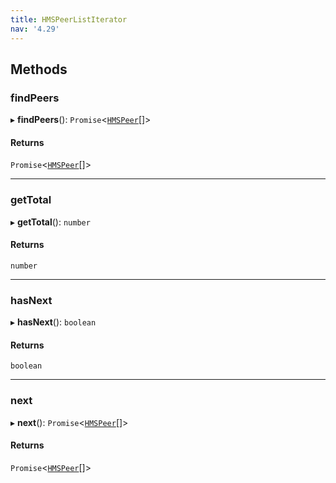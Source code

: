 ```yaml
---
title: HMSPeerListIterator
nav: '4.29'
---
```


## Methods

### findPeers

▸ **findPeers**(): `Promise`<[`HMSPeer`](/api-reference/javascript/v2/interfaces/HMSPeer)[]\>

#### Returns

`Promise`<[`HMSPeer`](/api-reference/javascript/v2/interfaces/HMSPeer)[]\>

---

### getTotal

▸ **getTotal**(): `number`

#### Returns

`number`

---

### hasNext

▸ **hasNext**(): `boolean`

#### Returns

`boolean`

---

### next

▸ **next**(): `Promise`<[`HMSPeer`](/api-reference/javascript/v2/interfaces/HMSPeer)[]\>

#### Returns

`Promise`<[`HMSPeer`](/api-reference/javascript/v2/interfaces/HMSPeer)[]\>
